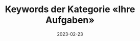 ---
title: Keywords der Kategorie «Ihre Aufgaben»
info: Stepstone Ausschreibungen Medieninformatik
date: 2023-02-23
urlRohdaten: https://www.icloud.com/numbers/081c88uajx_jMSe1xn_mRyAiQ#stellenausschreibungen
urlVisualisation: https://voyant-tools.org/?corpus=92b0074509013863b4596dba59d17b54&stopList=stop.de.german.txt&panels=cirrus,reader,trends,summary,contexts
size:
layout: image.11ty.js
---